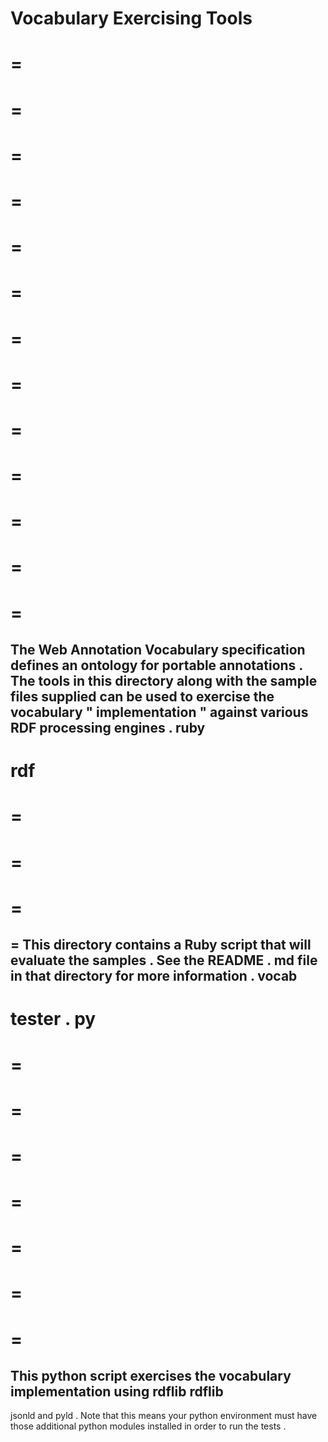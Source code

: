 Vocabulary
Exercising
Tools
=
=
=
=
=
=
=
=
=
=
=
=
=
=
=
=
=
=
=
=
=
=
=
=
=
=
=
The
Web
Annotation
Vocabulary
specification
defines
an
ontology
for
portable
annotations
.
The
tools
in
this
directory
along
with
the
sample
files
supplied
can
be
used
to
exercise
the
vocabulary
"
implementation
"
against
various
RDF
processing
engines
.
ruby
-
rdf
=
=
=
=
=
=
=
=
This
directory
contains
a
Ruby
script
that
will
evaluate
the
samples
.
See
the
README
.
md
file
in
that
directory
for
more
information
.
vocab
-
tester
.
py
=
=
=
=
=
=
=
=
=
=
=
=
=
=
=
This
python
script
exercises
the
vocabulary
implementation
using
rdflib
rdflib
-
jsonld
and
pyld
.
Note
that
this
means
your
python
environment
must
have
those
additional
python
modules
installed
in
order
to
run
the
tests
.
